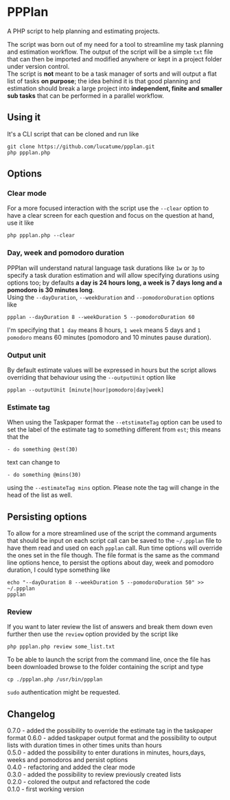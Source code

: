# PPPlan

A PHP script to help planning and estimating projects.

The script was born out of my need for a tool to streamline my task planning and estimation workflow. The output of the script will be a simple <code>txt</code> file that can then be imported and modified anywhere or kept in a project folder under version control.  
The script is **not** meant to be a task manager of sorts and will output a flat list of tasks **on purpose**; the idea behind it is that good planning and estimation should break a large project into **independent, finite and smaller sub tasks** that can be performed in a parallel workflow.

## Using it
It's a CLI script that can be cloned and run like
    
    git clone https://github.com/lucatume/ppplan.git
    php ppplan.php


## Options

### Clear mode
For a more focused interaction with the script use the <code>--clear</code> option to have a clear screen for each question and focus on the question at hand, use it like

    php ppplan.php --clear

### Day, week and pomodoro duration
PPPlan will understand natural language task durations like `1w` or `3p` to specify a task duration estimation and will allow specifying durations using options too; by defaults **a day is 24 hours long, a week is 7 days long and a pomodoro is 30 minutes long**.  
Using the `--dayDuration`, `--weekDuration` and `--pomodoroDuration` options like

    ppplan --dayDuration 8 --weekDuration 5 --pomodoroDuration 60

I'm specifying that `1 day` means 8 hours, `1 week` means 5 days and `1 pomodoro` means 60 minutes (pomodoro and 10 minutes pause duration).

### Output unit
By default estimate values will be expressed in hours but the script allows overriding that behaviour using the `--outputUnit` option like

    ppplan --outputUnit [minute|hour|pomodoro|day|week]

### Estimate tag
When using the Taskpaper format the `--etstimateTag` option can be used to set the label of the estimate tag to something different from `est`; this means that the

    - do something @est(30)

text can change to

    - do something @mins(30)

using the `--estimateTag mins` option. Please note the tag will change in the head of the list as well.

## Persisting options
To allow for a more streamlined use of the script the command arguments that should be input on each script call can be saved to the `~/.ppplan` file to have them read and used on each `ppplan` call. Run time options will override the ones set in the file though. The file format is the same as the command line options hence, to persist the options about day, week and pomodoro duration, I could type something like
    
    echo "--dayDuration 8 --weekDuration 5 --pomodoroDuration 50" >> ~/.ppplan
    ppplan
    
### Review
If you want to later review the list of answers and break them down even further then use the <code>review</code> option provided by the script like

    php ppplan.php review some_list.txt

To be able to launch the script from the command line, once the file has been downloaded browse to the folder containing the script and type

    cp ./ppplan.php /usr/bin/ppplan

<code>sudo</code> authentication might be requested.

## Changelog
0.7.0 - added the possibility to override the estimate tag in the taskpaper format
0.6.0 - added taskpaper output format and the possibility to output lists with duration times in other times units than hours  
0.5.0 - added the possibility to enter durations in minutes, hours,days, weeks and pomodoros and persist options  
0.4.0 - refactoring and added the clear mode  
0.3.0 - added the possibility to review previously created lists  
0.2.0 - colored the output and refactored the code  
0.1.0 - first working version  
